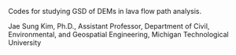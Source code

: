 Codes for studying GSD of DEMs in lava flow path analysis.

Jae Sung Kim, Ph.D.,
Assistant Professor,
Department of Civil, Environmental, and Geospatial Engineering,
Michigan Technological University
